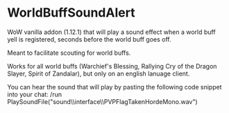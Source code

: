 # WorldBuffSoundAlert

WoW vanilla addon (1.12.1) that will play a sound effect when a world buff yell is registered, seconds before the world buff goes off.

Meant to facilitate scouting for world buffs.

Works for all world buffs (Warchief's Blessing, Rallying Cry of the Dragon Slayer, Spirit of Zandalar), but only on an english lanuage client.

You can hear the sound that will play by pasting the following code snippet into your chat:
/run PlaySoundFile("sound\\\\interface\\\\PVPFlagTakenHordeMono.wav")